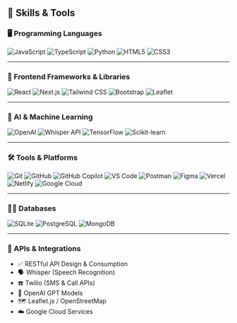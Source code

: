 ## 🧠 Skills & Tools

### 🖥️ Programming Languages
![JavaScript](https://img.shields.io/badge/-JavaScript-black?style=flat-square&logo=javascript)
![TypeScript](https://img.shields.io/badge/-TypeScript-black?style=flat-square&logo=typescript)
![Python](https://img.shields.io/badge/-Python-black?style=flat-square&logo=python)
![HTML5](https://img.shields.io/badge/-HTML5-black?style=flat-square&logo=html5)
![CSS3](https://img.shields.io/badge/-CSS3-black?style=flat-square&logo=css3)

---

### 🧰 Frontend Frameworks & Libraries
![React](https://img.shields.io/badge/-React-black?style=flat-square&logo=react)
![Next.js](https://img.shields.io/badge/-Next.js-black?style=flat-square&logo=next.js)
![Tailwind CSS](https://img.shields.io/badge/-TailwindCSS-black?style=flat-square&logo=tailwind-css)
![Bootstrap](https://img.shields.io/badge/-Bootstrap-black?style=flat-square&logo=bootstrap)
![Leaflet](https://img.shields.io/badge/-Leaflet.js-black?style=flat-square&logo=leaflet)

---

### 🤖 AI & Machine Learning
![OpenAI](https://img.shields.io/badge/-OpenAI-black?style=flat-square&logo=openai)
![Whisper API](https://img.shields.io/badge/-Whisper_API-black?style=flat-square&logo=openai)
![TensorFlow](https://img.shields.io/badge/-TensorFlow-black?style=flat-square&logo=tensorflow)
![Scikit-learn](https://img.shields.io/badge/-Scikit--learn-black?style=flat-square&logo=scikit-learn)

---

### 🛠️ Tools & Platforms
![Git](https://img.shields.io/badge/-Git-black?style=flat-square&logo=git)
![GitHub](https://img.shields.io/badge/-GitHub-black?style=flat-square&logo=github)
![GitHub Copilot](https://img.shields.io/badge/-GitHub%20Copilot-black?style=flat-square&logo=github)
![VS Code](https://img.shields.io/badge/-VS%20Code-black?style=flat-square&logo=visual-studio-code)
![Postman](https://img.shields.io/badge/-Postman-black?style=flat-square&logo=postman)
![Figma](https://img.shields.io/badge/-Figma-black?style=flat-square&logo=figma)
![Vercel](https://img.shields.io/badge/-Vercel-black?style=flat-square&logo=vercel)
![Netlify](https://img.shields.io/badge/-Netlify-black?style=flat-square&logo=netlify)
![Google Cloud](https://img.shields.io/badge/-Google%20Cloud-black?style=flat-square&logo=googlecloud)

---

### 🧑‍🎓 Databases
![SQLite](https://img.shields.io/badge/-SQLite-black?style=flat-square&logo=sqlite)
![PostgreSQL](https://img.shields.io/badge/-PostgreSQL-black?style=flat-square&logo=postgresql)
![MongoDB](https://img.shields.io/badge/-MongoDB-black?style=flat-square&logo=mongodb)

---

### 📡 APIs & Integrations
- ✅ RESTful API Design & Consumption
- 🗣️ Whisper (Speech Recognition)
- ☎️ Twilio (SMS & Call APIs)
- 🧠 OpenAI GPT Models
- 🗺️ Leaflet.js / OpenStreetMap
- ☁️ Google Cloud Services
